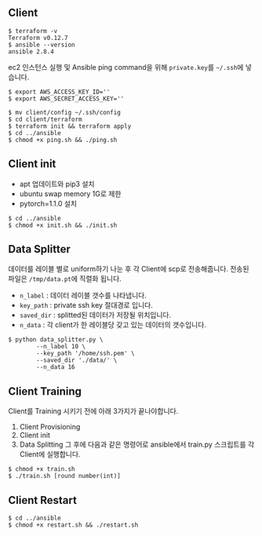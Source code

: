 ## Client
```shell
$ terraform -v
Terraform v0.12.7
$ ansible --version
ansible 2.8.4
```



ec2 인스턴스 실행 및 Ansible ping command을 위해 `private.key`를 `~/.ssh`에 넣습니다.

```shell
$ export AWS_ACCESS_KEY_ID=''
$ export AWS_SECRET_ACCESS_KEY=''

$ mv client/config ~/.ssh/config
$ cd client/terraform
$ terraform init && terraform apply
$ cd ../ansible
$ chmod +x ping.sh && ./ping.sh
```



## Client init

- apt 업데이트와 pip3 설치
- ubuntu swap memory 1G로 제한
- pytorch=1.1.0 설치

```shell
$ cd ../ansible
$ chmod +x init.sh && ./init.sh
```



## Data Splitter

데이터를 레이블 별로 uniform하기 나눈 후 각 Client에 scp로 전송해줍니다. 전송된 파일은 `/tmp/data.pt`에 직렬화 됩니다.

- `n_label` : 데이터 레이블 갯수를 나타냅니다.
- `key_path` : private ssh key 절대경로 입니다.
- `saved_dir` : splitted된 데이터가 저장될 위치입니다.
- `n_data` : 각 client가 한 레이블당 갖고 있는 데이터의 갯수입니다. 

```shell
$ python data_splitter.py \
		--n_label 10 \
		--key_path '/home/ssh.pem' \
		--saved_dir './data/' \
		--n_data 16
```

## Client Training
Client를 Training 시키기 전에 아래 3가지가 끝나야합니다.
1. Client Provisioning
2. Client init
3. Data Splitting
그 후에 다음과 같은 명령어로 ansible에서 train.py 스크립트를 각 Client에 실행합니다.
```shell
$ chmod +x train.sh
$ ./train.sh [round number(int)]
```

## Client Restart

```shell
$ cd ../ansible
$ chmod +x restart.sh && ./restart.sh
```

